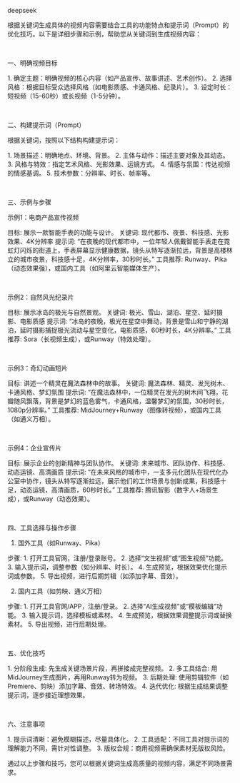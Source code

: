 deepseek


根据关键词生成具体的视频内容需要结合工具的功能特点和提示词（Prompt）的优化技巧。以下是详细步骤和示例，帮助您从关键词到生成视频内容：

 

一、明确视频目标

1. 确定主题：明确视频的核心内容（如产品宣传、故事讲述、艺术创作）。
2. 选择风格：根据目标受众选择风格（如电影质感、卡通风格、纪录片）。
3. 设定时长：短视频（15-60秒）或长视频（1-5分钟）。

 

二、构建提示词（Prompt）

根据关键词，按照以下结构构建提示词：

1. 场景描述：明确地点、环境、背景。
2. 主体与动作：描述主要对象及其动态。
3. 风格与特效：指定艺术风格、光影效果、运镜方式。
4. 情感与氛围：传达视频的情感基调。
5. 技术参数：分辨率、时长、帧率等。

 

三、示例与步骤

示例1：电商产品宣传视频

目标: 展示一款智能手表的功能与设计。
关键词: 现代都市、夜景、科技感、光影效果、4K分辨率
提示词:
“在夜晚的现代都市中，一位年轻人佩戴智能手表走在霓虹灯闪烁的街道上，手表屏幕显示健康数据，镜头从特写逐渐拉远，背景是高楼林立的城市夜景，科技感十足，4K分辨率，30秒时长。”
工具推荐: Runway、Pika（动态效果强），或国内工具（如阿里云智能媒体生产）。

 

示例2：自然风光纪录片

目标: 展示冰岛的极光与自然景观。
关键词: 极光、雪山、湖泊、星空、延时摄影、电影质感
提示词:
“冰岛的夜晚，极光在星空中舞动，背景是雪山和宁静的湖泊，延时摄影捕捉极光流动与星空变化，电影质感，60秒时长，4K分辨率。”
工具推荐: Sora（长视频生成），或Runway（特效处理）。

 

示例3：奇幻动画短片

目标: 讲述一个精灵在魔法森林中的故事。
关键词: 魔法森林、精灵、发光树木、卡通风格、梦幻氛围
提示词:
“在魔法森林中，一位精灵在发光的树木间飞翔，花瓣随风飘落，背景是梦幻的蓝色雾气，卡通风格，温馨梦幻的氛围，30秒时长，1080p分辨率。”
工具推荐: MidJourney+Runway（图像转视频），或国内工具（如通义万相）。

 

示例4：企业宣传片

目标: 展示企业的创新精神与团队协作。
关键词: 未来城市、团队协作、科技感、动态运镜、高清画质
提示词:
“在未来风格的城市中，一支多元化团队在现代化办公室中协作，镜头从特写逐渐拉远，展示他们的工作场景与创新成果，科技感十足，动态运镜，高清画质，60秒时长。”
工具推荐: 腾讯智影（数字人+场景生成），或Runway（动态效果）。

 

四、工具选择与操作步骤

1. 国外工具（如Runway、Pika）

步骤:
1. 打开工具官网，注册/登录账号。
2. 选择“文生视频”或“图生视频”功能。
3. 输入提示词，调整参数（如分辨率、时长）。
4. 生成预览，根据效果优化提示词或参数。
5. 导出视频，进行后期剪辑（如添加字幕、音效）。

2. 国内工具（如剪映、通义万相）

步骤:
1. 打开工具官网/APP，注册/登录。
2. 选择“AI生成视频”或“模板编辑”功能。
3. 输入提示词，选择模板或素材。
4. 生成预览，根据效果调整提示词或替换素材。
5. 导出视频，进行后期处理。

 

五、优化技巧

1. 分阶段生成:
先生成关键场景片段，再拼接成完整视频。
2. 多工具结合:
用MidJourney生成图片，再用Runway转为视频。
3. 后期处理:
使用剪辑软件（如Premiere、剪映）添加字幕、音效、转场特效。
4. 迭代优化:
根据生成结果调整提示词，逐步接近理想效果。

 

六、注意事项

1. 提示词清晰：避免模糊描述，尽量具体化。
2. 工具适配：不同工具对提示词的理解能力不同，需针对性调整。
3. 版权合规：商用视频需确保素材无版权风险。

通过以上步骤和技巧，您可以根据关键词生成高质量的视频内容，满足不同场景需求。











